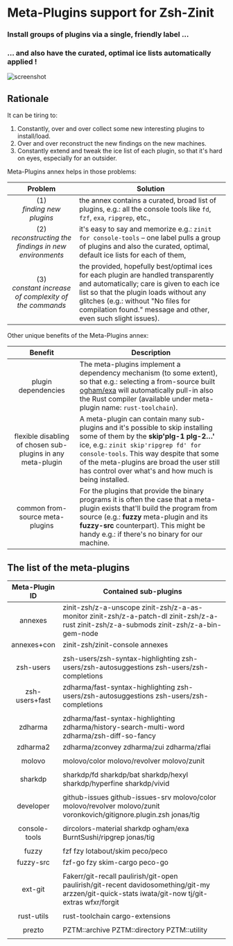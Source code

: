 # Meta-Plugins support for Zsh-Zinit

### **Install groups of plugins via a single, friendly label …**
### **… and also have the curated, optimal ice lists automatically applied !**

![screenshot](https://raw.githubusercontent.com/zinit-zsh/z-a-meta-plugins/master/images/fuzzy-mplg-ex.png)

## Rationale

It can be tiring to:
1. Constantly, over and over collect some new interesting plugins to install/load.
2. Over and over reconstruct the new findings on the new machines.
3. Constantly extend and tweak the ice list of each plugin, so that it's hard on
  eyes, especially for an outsider.

Meta-Plugins annex helps in those problems:

| Problem                   | Solution |
|:-------------------------:|----------|
| (1)<br/> *finding new plugins*                              | the annex contains a curated, broad list of plugins, e.g.: all the console tools like `fd`, `fzf`, `exa`, `ripgrep`, etc., |
| (2)<br/> *reconstructing the findings in new environments*     | it's easy to say and memorize e.g.: `zinit for console-tools` – one label pulls a group of plugins and also the curated, optimal, default ice lists for each of them, |
| (3)<br/> *constant increase of complexity of the commands*  | the provided, hopefully best/optimal ices for each plugin are handled transparently and automatically; care is given to each ice list so that the plugin loads without any glitches (e.g.: without "No files for compilation found." message and other, even such slight issues). |

Other unique benefits of the Meta-Plugins annex:

| Benefit                   | Description |
|:-------------------------:|-------------|
|plugin dependencies                                            | The meta-plugins implement a dependency mechanism (to some extent), so that e.g.: selecting a from-source built [ogham/exa](https://github.com/ogham/exa) will automatically pull-in also the Rust compiler (available under meta-plugin name: `rust-toolchain`). |
|flexible disabling of chosen sub-plugins in any meta-plugin    | A meta-plugin can contain many sub-plugins and it's possible to skip installing some of them by the **skip'plg-1 plg-2…'** ice, e.g.: `zinit skip'ripgrep fd' for console-tools`. This way despite that some of the meta-plugins are broad the user still has control over what's and how much is being installed.|
|common from-source meta-plugins                                | For the plugins that provide the binary programs it is often the case that a meta-plugin exists that'll build the program from source (e.g.: **fuzzy** meta-plugin and its **fuzzy-src** counterpart). This might be handy e.g.: if there's no binary for our machine. |

## The list of the meta-plugins

|Meta-Plugin ID     | Contained sub-plugins |
|:-----------------:|-----------------------|
|annexes            |zinit-zsh/z-a-unscope zinit-zsh/z-a-as-monitor zinit-zsh/z-a-patch-dl zinit-zsh/z-a-rust zinit-zsh/z-a-submods zinit-zsh/z-a-bin-gem-node                        | 
|annexes+con        |zinit-zsh/zinit-console annexes                                                                                                                                  |
|                   |                                                                                                                                                                 |
|zsh-users          |zsh-users/zsh-syntax-highlighting zsh-users/zsh-autosuggestions zsh-users/zsh-completions                                                                        |
|zsh-users+fast     |zdharma/fast-syntax-highlighting zsh-users/zsh-autosuggestions zsh-users/zsh-completions                                                                         |
|                   |                                                                                                                                                                 |
|zdharma            |zdharma/fast-syntax-highlighting zdharma/history-search-multi-word zdharma/zsh-diff-so-fancy                                                                     |
|zdharma2           |zdharma/zconvey zdharma/zui zdharma/zflai                                                                                                                        |
|                   |                                                                                                                                                                 |
|molovo             |molovo/color molovo/revolver molovo/zunit                                                                                                                        |
|                   |                                                                                                                                                                 |
|sharkdp            |sharkdp/fd sharkdp/bat sharkdp/hexyl sharkdp/hyperfine sharkdp/vivid                                                                                             |
|                   |                                                                                                                                                                 |
|developer          |github-issues github-issues-srv molovo/color molovo/revolver molovo/zunit voronkovich/gitignore.plugin.zsh jonas/tig                                             |
|                   |                                                                                                                                                                 |
|console-tools      |dircolors-material sharkdp ogham/exa BurntSushi/ripgrep jonas/tig                                                                                                |
|                   |                                                                                                                                                                 |
|fuzzy              |fzf fzy lotabout/skim peco/peco                                                                                                                                  |
|fuzzy-src          |fzf-go fzy skim-cargo peco-go                                                                                                                                    |
|                   |                                                                                                                                                                 |
|ext-git            |Fakerr/git-recall paulirish/git-open paulirish/git-recent davidosomething/git-my arzzen/git-quick-stats iwata/git-now tj/git-extras wfxr/forgit                  |
|                   |                                                                                                                                                                 |
|rust-utils         |rust-toolchain cargo-extensions                                                                                                                                  |
|                   |                                                                                                                                                                 |
|prezto             |PZTM::archive PZTM::directory PZTM::utility                                                                                                                      |
|                   |                                                                                                                                                                 |
<!-- vim:set ft=markdown tw=81 fo+=a1n autoindent: -->

